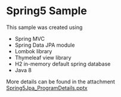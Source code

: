 # Spring5 Sample

This sample was created using
- Spring MVC
- Spring Data JPA module
- Lombok library
- Thymeleaf view library
- H2 in-memory default spring database
- Java 8

More details can be found in the attachment
[Spring5Jpa_ProgramDetails.pptx](https://github.com/SivakumarParthiban/Spring5samples/files/12286281/Spring5Jpa_ProgramDetails.pptx)

